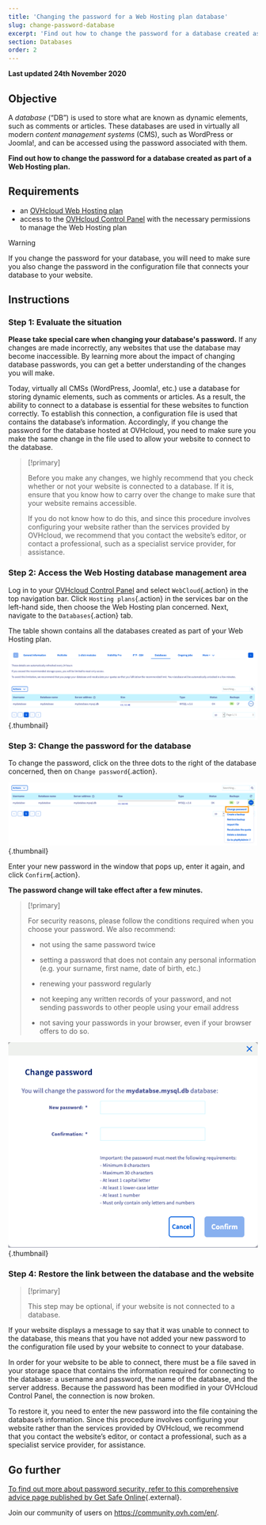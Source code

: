 ```yaml
---
title: 'Changing the password for a Web Hosting plan database'
slug: change-password-database
excerpt: 'Find out how to change the password for a database created as part of a Web Hosting plan'
section: Databases
order: 2
---
```


**Last updated 24th November 2020**

## Objective

A *database* (“DB”) is used to store what are known as dynamic elements, such as comments or articles. These databases are used in virtually all modern *content management systems* (CMS), such as WordPress or Joomla!, and can be accessed using the password associated with them.

**Find out how to change the password for a database created as part of a Web Hosting plan.**

## Requirements

- an [OVHcloud Web Hosting plan](https://www.ovh.com/world/web-hosting/)
- access to the [OVHcloud Control Panel](https://ca.ovh.com/auth/?action=gotomanager&from=https://www.ovh.com/world/&ovhSubsidiary=we) with the necessary permissions to manage the Web Hosting plan

> [!warning]
>
> If you change the password for your database, you will need to make sure you also change the password in the configuration file that connects your database to your website.
>

## Instructions

### Step 1: Evaluate the situation

**Please take special care when changing your database's password.** If any changes are made incorrectly, any websites that use the database may become inaccessible. By learning more about the impact of changing database passwords, you can get a better understanding of the changes you will make.

Today, virtually all CMSs (WordPress, Joomla!, etc.) use a database for storing dynamic elements, such as comments or articles. As a result, the ability to connect to a database is essential for these websites to function correctly. To establish this connection, a configuration file is used that contains the database’s information. Accordingly, if you change the password for the database hosted at OVHcloud, you need to make sure you make the same change in the file used to allow your website to connect to the database.

> [!primary]
>
> Before you make any changes, we highly recommend that you check whether or not your website is connected to a database. If it is, ensure that you know how to carry over the change to make sure that your website remains accessible.
>
> If you do not know how to do this, and since this procedure involves configuring your website rather than the services provided by OVHcloud, we recommend that you contact the website’s editor, or contact a professional, such as a specialist service provider, for assistance.
>

### Step 2: Access the Web Hosting database management area

Log in to your [OVHcloud Control Panel](https://ca.ovh.com/auth/?action=gotomanager&from=https://www.ovh.com/world/&ovhSubsidiary=we) and select `WebCloud`{.action} in the top navigation bar. Click `Hosting plans`{.action} in the services bar on the left-hand side, then choose the Web Hosting plan concerned. Next, navigate to the `Databases`{.action} tab.

The table shown contains all the databases created as part of your Web Hosting plan.

![databasepassword](images/database-password-step1.png){.thumbnail}

### Step 3: Change the password for the database

To change the password, click on the three dots to the right of the database concerned, then on `Change password`{.action}.

![databasepassword](images/database-password-step2.png){.thumbnail}

Enter your new password in the window that pops up, enter it again, and click `Confirm`{.action}.

**The password change will take effect after a few minutes.**

> [!primary]
>
> For security reasons, please follow the conditions required when you choose your password. We also recommend:
>
> - not using the same password twice
>
> - setting a password that does not contain any personal information (e.g. your surname, first name, date of birth, etc.)
>
> - renewing your password regularly
>
> - not keeping any written records of your password, and not sending passwords to other people using your email address
>
> - not saving your passwords in your browser, even if your browser offers to do so.
>

![databasepassword](images/database-password-step3.png){.thumbnail}

### Step 4: Restore the link between the database and the website

> [!primary]
>
> This step may be optional, if your website is not connected to a database.
>

If your website displays a message to say that it was unable to connect to the database, this means that you have not added your new password to the configuration file used by your website to connect to your database.

In order for your website to be able to connect, there must be a file saved in your storage space that contains the information required for connecting to the database: a username and password, the name of the database, and the server address. Because the password has been modified in your OVHcloud Control Panel, the connection is now broken.

To restore it, you need to enter the new password into the file containing the database’s information. Since this procedure involves configuring your website rather than the services provided by OVHcloud, we recommend that you contact the website’s editor, or contact a professional, such as a specialist service provider, for assistance.

## Go further

[To find out more about password security, refer to this comprehensive advice page published by Get Safe Online](https://www.getsafeonline.org/protecting-yourself/passwords/){.external}.

Join our community of users on <https://community.ovh.com/en/>.